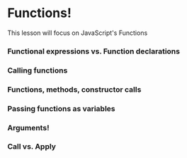 # Functions!

This lesson will focus on JavaScript's Functions


### Functional expressions vs. Function declarations


### Calling functions


### Functions, methods, constructor calls


### Passing functions as variables


### Arguments!


### Call vs. Apply
